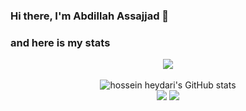 ### Hi there, I'm Abdillah Assajjad 👋

### and here is my stats
<p align="center"><img src="https://www.codewars.com/users/Assajjade/badges/large"/><br /><br />
  <img src="https://github-readme-stats.vercel.app/api?username=Assajjade&show_icons=true&include_all_commits=true&theme=monokai" alt="hossein heydari's GitHub stats" /><br />
  <img src="https://github-readme-streak-stats.herokuapp.com/?user=Assajjade&theme=monokai"/>
  <img src="https://github-readme-stats.vercel.app/api/top-langs/?username=Assajjade&layout=compact&theme=monokai&langs_count=12"/><br />
</p>

<!--
**Assajjade/Assajjade** is a ✨ _special_ ✨ repository because its `README.md` (this file) appears on your GitHub profile.

Here are some ideas to get you started:

- 🔭 I’m currently studying on University of Indonesia
- 🌱 I’m currently learning Data Science
- 👯 I’m looking to collaborate on everyone :)
- 🤔 I’m looking for help with ...
- 💬 Ask me about ...
- 📫 How to reach me: ...
- 😄 Pronouns: ...
- ⚡ Fun fact: ...
-->
